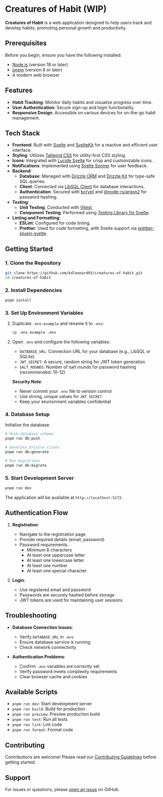# Creatures of Habit (WIP)

**Creatures of Habit** is a web application designed to help users track and develop habits, promoting personal growth and productivity.

## Prerequisites

Before you begin, ensure you have the following installed:
- [Node.js](https://nodejs.org/) (version 18 or later)
- [pnpm](https://pnpm.io/) (version 8 or later)
- A modern web browser

## Features

- **Habit Tracking**: Monitor daily habits and visualize progress over time.
- **User Authentication**: Secure sign-up and login functionality.
- **Responsive Design**: Accessible on various devices for on-the-go habit management.

## Tech Stack

- **Frontend**: Built with [Svelte](https://svelte.dev/) and [SvelteKit](https://kit.svelte.dev/) for a reactive and efficient user interface.
- **Styling**: Utilizes [Tailwind CSS](https://tailwindcss.com/) for utility-first CSS styling.
- **Icons**: Integrated with [Lucide Svelte](https://lucide.dev/) for crisp and customizable icons.
- **Notifications**: Implemented using [Svelte Sonner](https://github.com/robbrazier/svelte-sonner) for user feedback.
- **Backend**:
  - **Database**: Managed with [Drizzle ORM](https://orm.drizzle.team/) and [Drizzle Kit](https://github.com/drizzle-team/drizzle-kit) for type-safe SQL queries.
  - **Client**: Connected via [LibSQL Client](https://github.com/libsql/libsql-client) for database interactions.
  - **Authentication**: Secured with [bcrypt](https://www.npmjs.com/package/bcrypt) and [@node-rs/argon2](https://github.com/napi-rs/node-rs/tree/main/packages/argon2) for password hashing.
- **Testing**:
  - **Unit Testing**: Conducted with [Vitest](https://vitest.dev/).
  - **Component Testing**: Performed using [Testing Library for Svelte](https://testing-library.com/docs/svelte-testing-library/intro/).
- **Linting and Formatting**:
  - **ESLint**: Configured for code linting.
  - **Prettier**: Used for code formatting, with Svelte support via [prettier-plugin-svelte](https://github.com/sveltejs/prettier-plugin-svelte).

## Getting Started

### 1. Clone the Repository

```bash
git clone https://github.com/kdleonard93/creatures-of-habit.git
cd creatures-of-habit
```

### 2. Install Dependencies

```bash
pnpm install
```

### 3. Set Up Environment Variables

1. Duplicate `.env.example` and rename it to `.env`:
   ```bash
   cp .env.example .env
   ```

2. Open `.env` and configure the following variables:
   - `DATABASE_URL`: Connection URL for your database (e.g., LibSQL or SQLite)
   - `JWT_SECRET`: A secure, random string for JWT token generation
   - `SALT_ROUNDS`: Number of salt rounds for password hashing (recommended: 10-12)

   **Security Note**: 
   - Never commit your `.env` file to version control
   - Use strong, unique values for `JWT_SECRET`
   - Keep your environment variables confidential

### 4. Database Setup

Initialize the database:

```bash
# Push database schema
pnpm run db:push

# Generate Drizzle client
pnpm run db:generate

# Run migrations
pnpm run db:migrate
```

### 5. Start Development Server

```bash
pnpm run dev
```

The application will be available at `http://localhost:5173`.

## Authentication Flow

1. **Registration**:
   - Navigate to the registration page
   - Provide required details (email, password)
   - Password requirements:
     * Minimum 8 characters
     * At least one uppercase letter
     * At least one lowercase letter
     * At least one number
     * At least one special character

2. **Login**:
   - Use registered email and password
   - Passwords are securely hashed before storage
   - JWT tokens are used for maintaining user sessions

## Troubleshooting

- **Database Connection Issues**: 
  - Verify `DATABASE_URL` in `.env`
  - Ensure database service is running
  - Check network connectivity

- **Authentication Problems**:
  - Confirm `.env` variables are correctly set
  - Verify password meets complexity requirements
  - Clear browser cache and cookies

## Available Scripts

- `pnpm run dev`: Start development server
- `pnpm run build`: Build for production
- `pnpm run preview`: Preview production build
- `pnpm run test`: Run all tests
- `pnpm run lint`: Lint code
- `pnpm run format`: Format code

## Contributing

Contributions are welcome! Please read our [Contributing Guidelines](CONTRIBUTING.md) before getting started.


## Support

For issues or questions, please [open an issue](https://github.com/kdleonard93/creatures-of-habit/issues) on GitHub.
